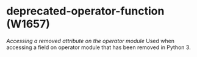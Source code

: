 # deprecated-operator-function (W1657)
*Accessing a removed attribute on the operator module* Used when
accessing a field on operator module that has been removed in Python 3.

